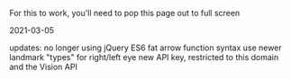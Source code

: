 For this to work, you'll need to pop this page out to full screen



2021-03-05

updates:
  no longer using jQuery
  ES6 fat arrow function syntax
  use newer landmark "types" for right/left eye
  new API key, restricted to this domain and the Vision API